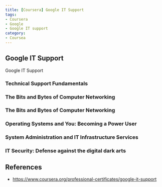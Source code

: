 ```yaml
---
title: [Coursera] Google IT Support 
tags:
- Coursera
- Google
- Google IT support
category:
- Coursea
---
```


## Google IT Support
Google IT Support


### Technical Support Fundamentals

### The Bits and Bytes of Computer Networking

### The Bits and Bytes of Computer Networking

### Operating Systems and You: Becoming a Power User

### System Administration and IT Infrastructure Services

### IT Security: Defense against the digital dark arts


## References
* https://www.coursera.org/professional-certificates/google-it-support